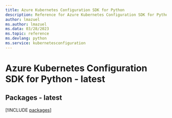 ```yaml
---
title: Azure Kubernetes Configuration SDK for Python
description: Reference for Azure Kubernetes Configuration SDK for Python
author: lmazuel
ms.author: lmazuel
ms.data: 03/28/2023
ms.topic: reference
ms.devlang: python
ms.service: kubernetesconfiguration
---
```

# Azure Kubernetes Configuration SDK for Python - latest
## Packages - latest
[!INCLUDE [packages](kubernetes-configuration-index.md)]